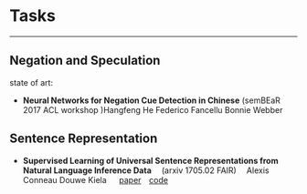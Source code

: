 # Tasks

----
## Negation and Speculation
state of art:

* **Neural Networks for Negation Cue Detection in Chinese**  (semBEaR 2017 ACL workshop )Hangfeng He Federico Fancellu Bonnie Webber

## Sentence Representation
* **Supervised Learning of Universal Sentence Representations from Natural Language Inference Data** &emsp;(arxiv 1705.02 FAIR) &emsp;Alexis Conneau Douwe Kiela &emsp; [paper](https://arxiv.org/pdf/1705.02364.pdf)&emsp;[code](https://github.com/facebookresearch/InferSent)
